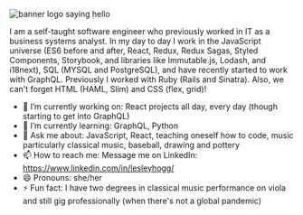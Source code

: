 ![banner logo saying hello](http://lesleyhogg.com/img/github-banner.png)

I am a self-taught software engineer who previously worked in IT as a business systems analyst. In my day to day I work in the JavaScript universe (ES6 before and after, React, Redux, Redux Sagas, Styled Components, Storybook, and libraries like Immutable.js, Lodash, and i18next), SQL (MYSQL and PostgreSQL), and have recently started to work with GraphQL. Previously I worked with Ruby (Rails and Sinatra). Also, we can't forget HTML (HAML, Slim) and CSS (flex, grid)!

- 🔭 I’m currently working on: React projects all day, every day (though starting to get into GraphQL)
- 🌱 I’m currently learning: GraphQL, Python
- 💬 Ask me about: JavaScript, React, teaching oneself how to code, music particularly classical music, baseball, drawing and pottery
- 📫 How to reach me: Message me on LinkedIn: https://www.linkedin.com/in/lesleyhogg/
- 😄 Pronouns: she/her
- ⚡ Fun fact: I have two degrees in classical music performance on viola and still gig professionally (when there's not a global pandemic)
